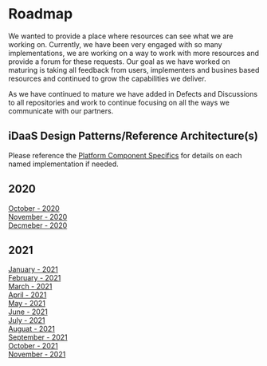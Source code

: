﻿# Roadmap
We wanted to provide a place where resources can see what we are working on. Currently, we have been very engaged with so many implementations, we are working on a way to work with more
resources and provide a forum for these requests. Our goal as we have worked on maturing is 
taking all feedback from users, implementers and busines based resources and continued to 
grow the capabilities we deliver.

As we have continued to mature we have added in Defects and Discussions to all repositories and work 
to continue focusing on all the ways we communicate with our partners.

## iDaaS Design Patterns/Reference Architecture(s)

Please reference the [Platform Component Specifics](../Design/PlatformComponents.md) for details on each named implementation if needed. 

## 2020
[October - 2020](2020-10.md)<br/>
[November - 2020](2020-11.md)<br/>
[Decmeber - 2020](2020-12.md)<br/>

## 2021
[January - 2021](2021-01.md)<br/>
[February - 2021](2021-02.md)<br/>
[March - 2021](2021-03.md)<br/>
[April - 2021](2021-04.md)<br/>
[May - 2021](2021-05.md)<br/>
[June - 2021](2021-06.md)<br/>
[July - 2021](2021-07.md)<br/>
[Auguat - 2021](2021-08.md)<br/>
[September - 2021](2021-09.md)<br/>
[October - 2021](2021-10.md)<br/>
[November - 2021](2021-11.md)<br/>